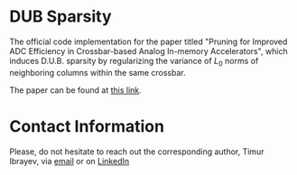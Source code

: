 # DUB Sparsity
The official code implementation for the paper titled "Pruning for Improved ADC Efficiency in Crossbar-based Analog In-memory Accelerators", which induces D.U.B. sparsity by regularizing the variance of $L_{0}$ norms of neighboring columns within the same crossbar.

The paper can be found at [this link]().


# Contact Information
Please, do not hesitate to reach out the corresponding author, Timur Ibrayev, via [email](mailto:tibrayev@purdue.edu?subject=[GitHub]%20FALcon%20repo) or on [LinkedIn](https://www.linkedin.com/in/timuribrayev)
